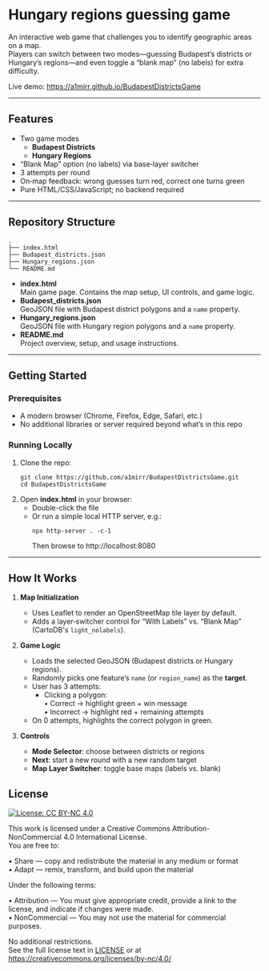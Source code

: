 # Hungary regions guessing game

An interactive web game that challenges you to identify geographic areas on a map.  
Players can switch between two modes—guessing Budapest’s districts or Hungary’s regions—and even toggle a “blank map” (no labels) for extra difficulty.

Live demo: https://a1mirr.github.io/BudapestDistrictsGame

---

## Features

- Two game modes
  - **Budapest Districts**  
  - **Hungary Regions**
- “Blank Map” option (no labels) via base‐layer switcher
- 3 attempts per round
- On‐map feedback: wrong guesses turn red, correct one turns green
- Pure HTML/CSS/JavaScript; no backend required

---

## Repository Structure

```
.
├── index.html
├── Budapest_districts.json
├── Hungary_regions.json
└── README.md
```

- **index.html**  
  Main game page. Contains the map setup, UI controls, and game logic.
- **Budapest_districts.json**  
  GeoJSON file with Budapest district polygons and a `name` property.
- **Hungary_regions.json**  
  GeoJSON file with Hungary region polygons and a `name` property.
- **README.md**  
  Project overview, setup, and usage instructions.

---

## Getting Started

### Prerequisites

- A modern browser (Chrome, Firefox, Edge, Safari, etc.)
- No additional libraries or server required beyond what’s in this repo

### Running Locally

1. Clone the repo:  
   ```
   git clone https://github.com/a1mirr/BudapestDistrictsGame.git
   cd BudapestDistrictsGame
   ```
2. Open **index.html** in your browser:  
   - Double-click the file  
   - Or run a simple local HTTP server, e.g.:  
     ```
     npx http-server . -c-1
     ```
     Then browse to http://localhost:8080
---

## How It Works

1. **Map Initialization**  
   - Uses Leaflet to render an OpenStreetMap tile layer by default.
   - Adds a layer‐switcher control for “With Labels” vs. “Blank Map” (CartoDB's `light_nolabels`).

2. **Game Logic**  
   - Loads the selected GeoJSON (Budapest districts or Hungary regions).
   - Randomly picks one feature’s `name` (or `region_name`) as the **target**.
   - User has 3 attempts:
     - Clicking a polygon:  
       • Correct → highlight green + win message  
       • Incorrect → highlight red + remaining attempts  
   - On 0 attempts, highlights the correct polygon in green.

3. **Controls**  
   - **Mode Selector**: choose between districts or regions  
   - **Next**: start a new round with a new random target  
   - **Map Layer Switcher**: toggle base maps (labels vs. blank)
  
  ## License

[![License: CC BY-NC 4.0](https://licensebuttons.net/l/by-nc/4.0/88x31.png)](https://creativecommons.org/licenses/by-nc/4.0/)

This work is licensed under a Creative Commons Attribution-NonCommercial 4.0 International License.  
You are free to:

• Share — copy and redistribute the material in any medium or format  
• Adapt — remix, transform, and build upon the material  

Under the following terms:

• Attribution — You must give appropriate credit, provide a link to the license, and indicate if changes were made.  
• NonCommercial — You may not use the material for commercial purposes.  

No additional restrictions.  
See the full license text in [LICENSE](./LICENSE) or at  
https://creativecommons.org/licenses/by-nc/4.0/
